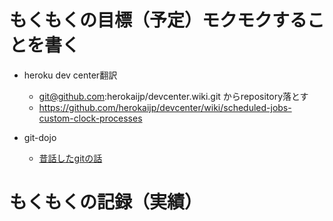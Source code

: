 # もくもくの目標（予定）モクモクすることを書く
* heroku dev center翻訳
  * git@github.com:herokaijp/devcenter.wiki.git からrepository落とす
  * https://github.com/herokaijp/devcenter/wiki/scheduled-jobs-custom-clock-processes

* git-dojo
  * [昔話したgitの話](http://ppworks.hatenablog.jp/entry/2012/04/16/013558)

# もくもくの記録（実績）
